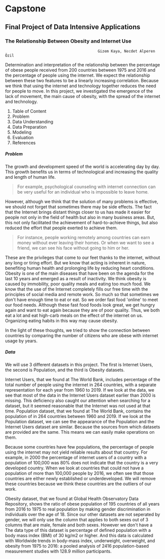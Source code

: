 # Capstone
## Final Project of Data Intensive Applications

### The Relationship Between Obesity and Internet Use

                                              Gizem Kaya, Necdet Alperen Özil

  Determination and interpretation of the relationship between the percentage of obese people received from 200 countries between 1975 and 2016 and the percentage of people using the internet. We expect the relationship between these two features to be a linearly increasing correlation. Because we think that using the internet and technology together reduces the need for people to move. In this project, we investigated the emergence of the lack of movement, the main cause of obesity, with the spread of the internet and technology.

1. Table of Content
2. Problem
3. Data Understanding
4. Data Preparation
5. Modeling
6. Evaluation
7. References

##### Problem 

The growth and development speed of the world is accelerating day by day. This growth benefits us in terms of technological and increasing the quality and length of human life.

> For example, psychological counseling with internet connection can be very useful for an individual who is impossible to leave home.

However, although we think that the solution of many problems is effective, we should not forget that sometimes there may be side effects. The fact that the Internet brings distant things closer to us has made it easier for people not only in the field of health but also in many business areas. But, this not only facilitated the achievement of hard-to-achieve things, but also reduced the effort that people exerted to achieve them.

> For instance, people working remotely among countries can earn money without ever leaving their homes. Or when we want to see a friend, we can see his face without going to him or her.

These are the privileges that come to our feet thanks to the internet, without any long or tiring effort. But we know that acting is inherent in nature, benefiting human health and prolonging life by reducing heart conditions. Obesity is one of the main diseases that have been on the agenda for the last 10 years and emerged as a result of inactivity. We think obesity is caused by immobility, poor quality meals and eating too much food. We know that the use of the Internet completely fills our free time with the principles of social media and remote work. So much so that sometimes we don't have enough time to eat or eat. So we order fast food 'online' to meet our food needs. Although these fast food foods look great, we get hungry again and want to eat again because they are of poor quality. Thus, we both eat a lot and eat high-carb meals on the effect of the internet on us. Organizing eating habits in this way may cause obesity.

In the light of these thoughts, we tried to show the connection between countries by comparing the number of citizens who are obese with internet usage by years.

##### Data

We will use 3 different datasets in this project. The first is Internet Users, the second is Population, and the third is Obesity datasets.

Internet Users, that we found at The World Bank, includes percentage of the total number of people using the internet in 264 countries, with a separate representation for each year from 1960 to 2019. If we look at the data, we see that most of the data in the Internet Users dataset earlier than 2000 is missing. This deficiency also caught our attention when searching for a dataset, but it seemed reasonable that the Internet was not used at that time.
Population dataset, that we found at The World Bank, contains the population of in 264 countries between 1960 and 2019. If we look at the Population dataset, we can see the appearance of the Population and the Internet Users dataset are similar. Because the sources from which datasets are provided are the same. This means we can easily make operations on them.

Because some countries have few populations, the percentage of people using the internet may not yield reliable results about that country. For example, in 2000 the percentage of internet users of a country with a population of 100,000 was 80% does not indicate that the country is a very developed country. When we look at countries that could not have a population of more than 100,000 people by 2016, we often see that those countries are either newly established or underdeveloped. We will remove these countries because we think these countries are the outliers of our work.

Obesity dataset, that we found at Global Health Observatory Data Repository, shows the ratio of obese population of 195 countries of all years from 2016 to 1975 to real population by making gender discrimination in individuals over the age of 18. Since our other datasets are not seperated by gender, we will only use the column that applies to both sexes out of 3 columns that are male, female and both sexes. However we don't have a The data type of this dataset is percentage of defined population with a body mass index (BMI) of 30 kg/m2 or higher. And this data is calculated with Worldwide trends in body-mass index, underweight, overweight, and obesity from 1975 to 2016: a pooled analysis of 2416 population-based measurement studies with 128.9 million participants.
